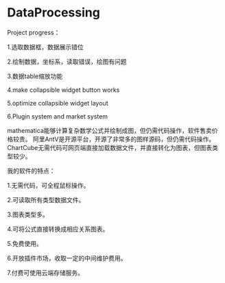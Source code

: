 # DataProcessing

Project progress：

1.选取数据框，数据展示错位

2.绘制数据，坐标系，读取错误，绘图有问题

3.数据table缩放功能

4.make collapsible widget button works

5.optimize collapsible widget layout

6.Plugin system and market system

mathematica能够计算复杂数学公式并绘制成图，但仍需代码操作，软件售卖价格较贵。
阿里AntV是开源平台，开源了非常多的图样源码，但仍需代码操作。
ChartCube无需代码可网页端直接加载数据文件，并直接转化为图表，但图表类型较少。

我的软件的特点：

1.无需代码，可全程鼠标操作。

2.可读取所有类型数据文件。

3.图表类型多。

4.可将公式直接转换成相应关系图表。

5.免费使用。

6.开放插件市场，收取一定的中间维护费用。

7.付费可使用云端存储服务。
